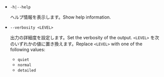 * `-h|--help`

  <span data-ttu-id="a0cfd-101">ヘルプ情報を表示します。</span><span class="sxs-lookup"><span data-stu-id="a0cfd-101">Show help information.</span></span>

* `--verbosity <LEVEL>`

  <span data-ttu-id="a0cfd-102">出力の詳細度を設定します。</span><span class="sxs-lookup"><span data-stu-id="a0cfd-102">Set the verbosity of the output.</span></span> <span data-ttu-id="a0cfd-103">`<LEVEL>` を次のいずれかの値に置き換えます。</span><span class="sxs-lookup"><span data-stu-id="a0cfd-103">Replace `<LEVEL>` with one of the following values:</span></span>
  
  * `quiet`
  * `normal`
  * `detailed`